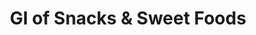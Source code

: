 ---
type: GiDataTablePage
title: GI of Snacks & Sweet Foods
description: Glycemic Index of Snacks & Sweet Foods
keywords: gi, GI, Glycemic Index, glycemic index, GlycemicIndex, glycemicindex, gi of Snacks & Sweet Foods, GI of Snacks & Sweet Foods, Glycemic Index of Snacks & Sweet Foods, glycemic index of Snacks & Sweet Foods, GlycemicIndex of Snacks & Sweet Foods, glycemicindex of Snacks & Sweet Foods, Snacks & Sweet Foods
---